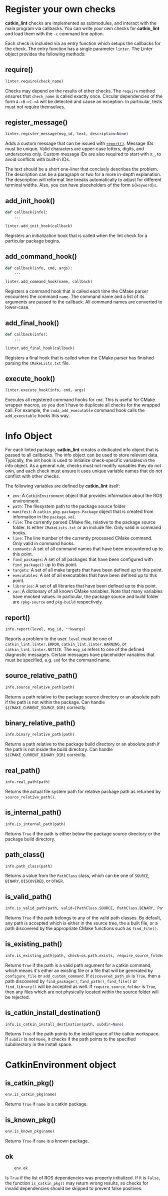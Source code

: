 # Register your own checks

**catkin_lint** checks are implemented as
submodules, and interact with the main program
via callbacks. You can write your own checks for
**catkin_lint** and load them with the `-c` command line option.

Each check is included via an entry function which setups
the callbacks for the check. The entry function has a single
parameter `linter`. The Linter object provides the following
methods:

## require()

```python
linter.require(check_name)
```
Checks may depend on the results of other checks.
The `require` method ensures that `check_name`
is called exactly once. Circular dependencies of the
form `A->B->C->A` will be detected and cause an
exception. In particular, tests must not require themselves.

## register_message()

```python
linter.register_message(msg_id, text, description=None)
```
Adds a custom message that can be issued with [`report()`](#report).
Message IDs must be unique. Valid characters are upper-case letters,
digits, and underscores only. Custom message IDs are also
required to start with `X_`, to avoid conflicts with built-in
IDs.

The text should be a short one-liner that concisely
describes the problem. The description can be a paragraph
or two for a more in-depth explanation. The description will reformat
line breaks automatically to adjust for different terminal widths.
Also, you can have placeholders of the form `${keyword}s`.

## add_init_hook()

```python
def callback(info):
    ...

linter.add_init_hook(callback)
```
Registers an initialization hook that is called when
the lint check for a particular package begins.


## add_command_hook()

```python
def callback(info, cmd, args):
    ...

linter.add_command_hook(name, callback)
```
Registers a command hook that is called each time the
CMake parser encounters the command `name`. The command
name and a list of its arguments are passed to the callback.
All command names are converted to lower-case.


## add_final_hook()

```python
def callback(info):
    ...

linter.add_final_hook(callback)
```
Registers a final hook that is called when the CMake parser
has finished parsing the `CMakeLists.txt` file.


## execute_hook()

```python
linter.execute_hook(info, cmd, args)
```
Executes all registered command hooks for `cmd`. This is useful
for CMake wrapper macros, so you don't have to duplicate all checks
for the wrapped call. For example, the `cuda_add_executable`
command hook calls the `add_executable` hooks this way.


# Info Object

For each linted package, **catkin_lint** creates a
dedicated info object that is passed to all callbacks.
The info object can be used to store relevant data.
Typically, the init hook is used to initialize check-specific
variables in the info object. As a general rule, checks must not
modify variables they do not own, and each check must ensure it
uses unique variable names that do not conflict with other checks.

The following variables are defined by **catkin_lint** itself:

- `env`:
    A `CatkinEnvironment` object that provides information about
    the ROS environment.
- `path`:
    The filesystem path to the package source folder
- `manifest`:
    A `catkin_pkg.packages.Package` object that is created from
    information in the `package.xml`.
- `file`:
    The currently parsed CMake file, relative to the package source
    folder. Is either `CMakeLists.txt` or an include file. Only
    valid in command hooks.
- `line`:
    The line number of the currently processed CMake command. Only
    valid in command hooks.
- `commands`:
    A set of all command names that have been encountered up to this point.
- `find_packages`:
    A set of all packages that have been configured with `find_package()`
    up to this point.
- `targets`:
    A set of all make targets that have been defined up to this point.
- `executables`:
    A set of all executables that have been defined up to this point.
- `libraries`:
    A set of all libraries that have been defined up to this point.
- `var`:
    A dictionary of all known CMake variables. Note that many variables
    have mocked values. In particular, the package source and build folder
    are `/pkg-source` and `pkg-build` respectively.


## report()

```python
info.report(level, msg_id, **kwargs)
```
Reports a problem to the user. `level` must be one of
`catkin_lint.linter.ERROR`, `catkin_lint.linter.WARNING`, or
`catkin_lint.linter.NOTICE`. The `msg_id` refers to one
of the defined diagnostic messages. Certain messages have placeholder
variables that must be specified, e.g. `cmd` for the command name.


## source_relative_path()

```python
info.source_relative_path(path)
```
Returns a path relative to the package source directory or
an absolute path if the path is not within the package. Can handle
`${CMAKE_CURRENT_SOURCE_DIR}` correctly.


## binary_relative_path()

```python
info.binary_relative_path(path)
```
Returns a path relative to the package build directory or
an absolute path if the path is not inside the build directory. Can handle
`${CMAKE_CURRENT_BINARY_DIR}` correctly.


## real_path()

```python
info.real_path(path)
```
Returns the actual file system path for relative package path as
returned by `source_relative_path()`.


## is_internal_path()

```python
info.is_internal_path(path)
```
Returns `True` if the path is either below the package source
directory or the package build directory.

## path_class()
```python
info.path_class(path)
```
Returns a value from the `PathClass` class, which can be one of
`SOURCE`, `BINARY`, `DISCOVERED`, or `OTHER`.

## is_valid_path()

```python
info.is_valid_path(path, valid=[PathClass.SOURCE, PathClass.BINARY, PathClass.DISCOVERED])
```
Returns `True` if the path belongs to any of the valid path classes. By default,
any path is accepted which is either in the source tree, the a built file, or
a path discovered by the appropriate CMake functions such as `find_file()`.

## is_existing_path()

```python
info.is_existing_path(path, check=os.path.exists, require_source_folder=False, discovered_path_ok=True)
```
Returns `True` if the path is a valid path argument for a catkin command, which
means it's either an existing file or a file that will be generated by `configure_file`
or `add_custom_command`. If `discovered_path_ok` is `True`, then a path 
discovered by `find_package()`, `find_path()`, `find_file()` or `find_library()`
will be accepted as well. If `require_source_folder` is `True`, then any files
which are not physically located within the source folder will be rejected.


## is_catkin_install_destination()

```python
info.is_catkin_install_destination(path, subdir=None)
```
Returns `True` if the path points to the install space of
the catkin workspace. If `subdir` is not `None`, it checks
if the path points to the specified subdirectory in the install
space.


# CatkinEnvironment object

## is_catkin_pkg()

```python
env.is_catkin_pkg(name)
```
Returns `True` if `name` is a catkin package.


## is_known_pkg()

```python
env.is_known_pkg(name)
```
Returns `True` if `name` is a known package.


## ok

```python
    env.ok
```
Is `True` if the list of ROS dependencies was properly
initialized. If it is `False`, the function `is_catkin_pkg()`
may return wrong results, so checks for invalid dependencies should
be skipped to prevent false positives.

